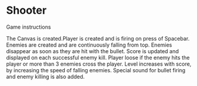 # Shooter
Game
instructions

The Canvas is created.Player is created and is firing on press of Spacebar.
Enemies are created and are continuously falling from top.
Enemies disappear as soon as they are hit with the bullet.
Score is updated and displayed on each successful enemy kill.
Player loose if the enemy hits the player or more than 3 enemies cross the player.
Level increases with score, by increasing the speed of falling enemies.
Special sound for bullet firing and enemy killing is also added.
